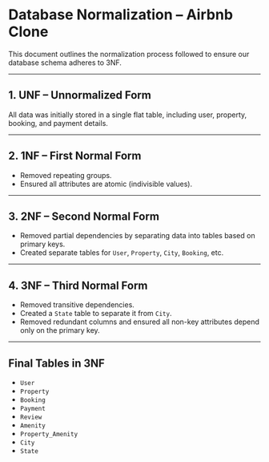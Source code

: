 # Database Normalization – Airbnb Clone

This document outlines the normalization process followed to ensure our database schema adheres to 3NF.

---

## 1. UNF – Unnormalized Form

All data was initially stored in a single flat table, including user, property, booking, and payment details.

---

## 2. 1NF – First Normal Form

- Removed repeating groups.
- Ensured all attributes are atomic (indivisible values).

---

## 3. 2NF – Second Normal Form

- Removed partial dependencies by separating data into tables based on primary keys.
- Created separate tables for `User`, `Property`, `City`, `Booking`, etc.

---

## 4. 3NF – Third Normal Form

- Removed transitive dependencies.
- Created a `State` table to separate it from `City`.
- Removed redundant columns and ensured all non-key attributes depend only on the primary key.

---

## Final Tables in 3NF

- `User`
- `Property`
- `Booking`
- `Payment`
- `Review`
- `Amenity`
- `Property_Amenity`
- `City`
- `State`
